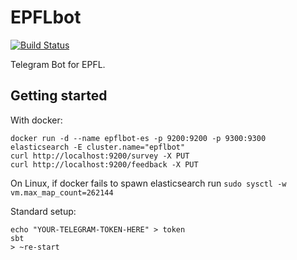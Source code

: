 # EPFLbot
[![Build Status](https://travis-ci.com/mukel/epflbot.svg?token=d7f7szCri5ct4GZxRyqt&branch=master)](https://travis-ci.com/mukel/epflbot)

Telegram Bot for EPFL.

## Getting started

With docker:

```shell
docker run -d --name epflbot-es -p 9200:9200 -p 9300:9300 elasticsearch -E cluster.name="epflbot"
curl http://localhost:9200/survey -X PUT
curl http://localhost:9200/feedback -X PUT
```

On Linux, if docker fails to spawn elasticsearch run ```sudo sysctl -w vm.max_map_count=262144```

Standard setup:

```shell
echo "YOUR-TELEGRAM-TOKEN-HERE" > token
sbt
> ~re-start
```
